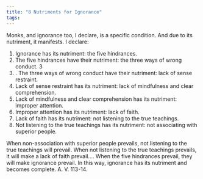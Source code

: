 ```yaml
---
title: "8 Nutriments for Ignorance"
tags: 
---
```


Monks, and ignorance too, I declare, is a specific condition. And due to its nutriment, it manifests. I declare: 
1. Ignorance has its nutriment: the five hindrances. 
2. The five hindrances have their nutriment: the three ways of wrong conduct. 3
3. . The three ways of wrong conduct have their nutriment: lack of sense restraint. 
4. Lack of sense restraint has its nutriment: lack of mindfulness and clear comprehension. 
5. Lack of mindfulness and clear comprehension has its nutriment: improper attention. 
6. Improper attention has its nutriment: lack of faith. 
7. Lack of faith has its nutriment: not listening to the true teachings. 
8. Not listening to the true teachings has its nutriment: not associating with superior people.
 
When non-association with superior people prevails, not listening to the true teachings will prevail. When not listening to the true teachings prevails, it will make a lack of faith prevail…. When the five hindrances prevail, they will make ignorance prevail. In this way, ignorance has its nutriment and becomes complete. A. V. 113-14.